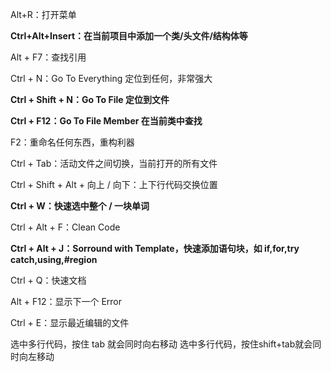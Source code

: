 Alt+R：打开菜单

**Ctrl+Alt+Insert：在当前项目中添加一个类/头文件/结构体等**

Alt + F7：查找引用

Ctrl + N：Go To Everything 定位到任何，非常强大

**Ctrl + Shift + N：Go To File 定位到文件**

**Ctrl + F12：Go To File Member 在当前类中查找**

F2：重命名任何东西，重构利器

Ctrl + Tab：活动文件之间切换，当前打开的所有文件

Ctrl + Shift + Alt + 向上 / 向下：上下行代码交换位置

**Ctrl + W：快速选中整个 / 一块单词**

Ctrl + Alt + F：Clean Code

**Ctrl + Alt + J：Sorround with Template，快速添加语句块，如 if,for,try catch,using,#region**

Ctrl + Q：快速文档

Alt + F12：显示下一个 Error

Ctrl + E：显示最近编辑的文件

选中多行代码，按住 tab 就会同时向右移动
选中多行代码，按住shift+tab就会同时向左移动